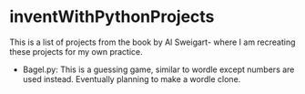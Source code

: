 # inventWithPythonProjects
This is a list of projects from the book by Al Sweigart- where I am recreating these projects for my own practice.

- Bagel.py:
    This is a guessing game, similar to wordle except numbers are used instead. Eventually planning to make a wordle clone.